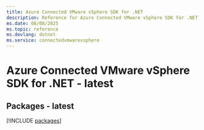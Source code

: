 ```yaml
---
title: Azure Connected VMware vSphere SDK for .NET
description: Reference for Azure Connected VMware vSphere SDK for .NET
ms.date: 08/08/2025
ms.topic: reference
ms.devlang: dotnet
ms.service: connectedvmwarevsphere
---
```

# Azure Connected VMware vSphere SDK for .NET - latest
## Packages - latest
[!INCLUDE [packages](connected-vmware-vsphere-index.md)]